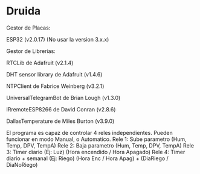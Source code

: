 # Druida
Gestor de Placas:

ESP32 (v2.0.17) (No usar la version 3.x.x)

Gestor de Librerias:

RTCLib de Adafruit (v2.1.4)

DHT sensor library de Adafruit (v1.4.6)

NTPClient de Fabrice Weinberg (v3.2.1)

UniversalTelegramBot de Brian Lough (v1.3.0)

IRremoteESP8266 de David Conran (v2.8.6)

DallasTemperature de Miles Burton (v3.9.0)


El programa es capaz de controlar 4 reles independientes. 
Pueden funcionar en modo Manual, o Automatico.
Rele 1: Sube parametro (Hum, Temp, DPV, TempA)
Rele 2: Baja parametro (Hum, Temp, DPV, TempA) 
Rele 3: Timer diario (Ej: Luz) (Hora encendido / Hora Apagado)
Rele 4: Timer diario + semanal (Ej: Riego) (Hora Enc / Hora Apag) + (DiaRiego / DiaNoRiego)
